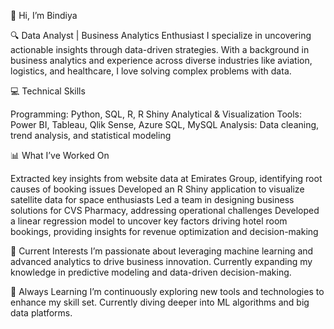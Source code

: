 👋 Hi, I’m Bindiya

🔍 Data Analyst | Business Analytics Enthusiast 
I specialize in uncovering actionable insights through data-driven strategies. With a background in business analytics and experience across diverse industries like aviation, logistics, and healthcare, I love solving complex problems with data.

💻 Technical Skills

Programming: Python, SQL, R, R Shiny
Analytical & Visualization Tools: Power BI, Tableau, Qlik Sense, Azure SQL, MySQL
Analysis: Data cleaning, trend analysis, and statistical modeling

📊 What I’ve Worked On

Extracted key insights from website data at Emirates Group, identifying root causes of booking issues
Developed an R Shiny application to visualize satellite data for space enthusiasts
Led a team in designing business solutions for CVS Pharmacy, addressing operational challenges
Developed a linear regression model to uncover key factors driving hotel room bookings, providing insights for revenue optimization and decision-making

🚀 Current Interests
I’m passionate about leveraging machine learning and advanced analytics to drive business innovation. Currently expanding my knowledge in predictive modeling and data-driven decision-making.

🌱 Always Learning
I’m continuously exploring new tools and technologies to enhance my skill set. Currently diving deeper into ML algorithms and big data platforms.
